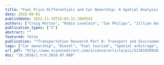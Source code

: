 ```yaml
---
title: "Fuel Price Differentials and Car Ownership: A Spatial Analysis of Diesel Cars in Northern Ireland"
date: 2018-08-01
publishDate: 2022-11-19T16:03:31.394554Z
authors: ["Craig Morton", "Robin Lovelace", "Ian Philips", "Jillian Anable"]
publication_types: ["2"]
abstract: ""
featured: false
publication: "*Transportation Research Part D: Transport and Environment*"
tags: ["Car ownership", "Diesel", "Fuel tourism", "Spatial arbitrage", "Vehicle stock model"]
url_pdf: "http://www.sciencedirect.com/science/article/pii/S1361920918303468"
doi: "10.1016/j.trd.2018.07.008"
---
```


